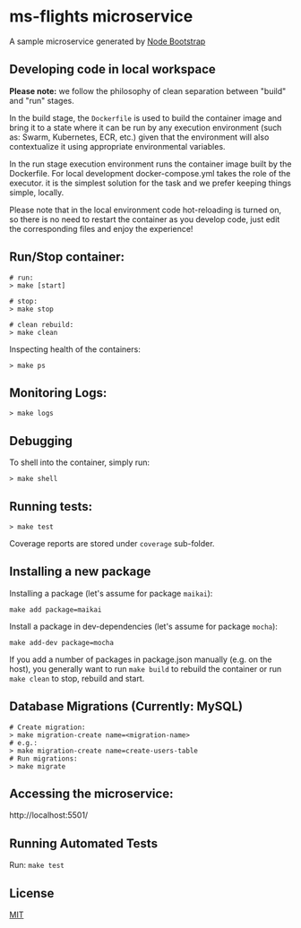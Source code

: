 # ms-flights microservice

A sample microservice generated by [Node Bootstrap](http://nodebootstrap.io)

## Developing code in local workspace

**Please note:** we follow the philosophy of clean separation between "build"
and "run" stages.

In the build stage, the `Dockerfile` is used to build the container image and
bring it to a state where it can be run by any execution environment (such as:
Swarm, Kubernetes, ECR, etc.) given that the environment will also contextualize
it using appropriate environmental variables.

In the run stage execution environment runs the container image built by the
Dockerfile. For local development docker-compose.yml takes the role of the
executor. it is the simplest solution for the task and we prefer keeping things
simple, locally.

Please note that in the local environment code hot-reloading is turned on, so
there is no need to restart the container as you develop code, just edit the
corresponding files and enjoy the experience!

## Run/Stop container:

```
# run:
> make [start]

# stop:
> make stop

# clean rebuild:
> make clean
```

Inspecting health of the containers:

```
> make ps
```

## Monitoring Logs:

```
> make logs
```

## Debugging

To shell into the container, simply run:

```
> make shell
```


## Running tests:

```
> make test
```
Coverage reports are stored under `coverage` sub-folder.

## Installing a new package

Installing a package (let's assume for package `maikai`):

```
make add package=maikai
```

Install a package in dev-dependencies (let's assume for package `mocha`):

```
make add-dev package=mocha
```

If you add a number of packages in package.json manually (e.g. on the host),
you generally want to run `make build` to rebuild the container or run
`make clean` to stop, rebuild and start.

## Database Migrations (Currently: MySQL)

```
# Create migration:
> make migration-create name=<migration-name>
# e.g.:
> make migration-create name=create-users-table
# Run migrations:
> make migrate
```

## Accessing the microservice:

http://localhost:5501/

## Running Automated Tests

Run: `make test`

## License

[MIT](LICENSE)
